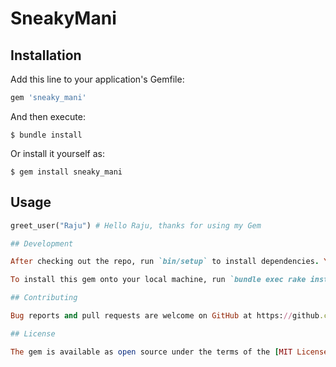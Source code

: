 # SneakyMani

## Installation

Add this line to your application's Gemfile:

```ruby
gem 'sneaky_mani'
```

And then execute:

    $ bundle install

Or install it yourself as:

    $ gem install sneaky_mani

## Usage

```ruby
greet_user("Raju") # Hello Raju, thanks for using my Gem

## Development

After checking out the repo, run `bin/setup` to install dependencies. You can also run `bin/console` for an interactive prompt that will allow you to experiment.

To install this gem onto your local machine, run `bundle exec rake install`. To release a new version, update the version number in `version.rb`, and then run `bundle exec rake release`, which will create a git tag for the version, push git commits and the created tag, and push the `.gem` file to [rubygems.org](https://rubygems.org).

## Contributing

Bug reports and pull requests are welcome on GitHub at https://github.com/[USERNAME]/sneaky_mani.

## License

The gem is available as open source under the terms of the [MIT License](https://opensource.org/licenses/MIT).
